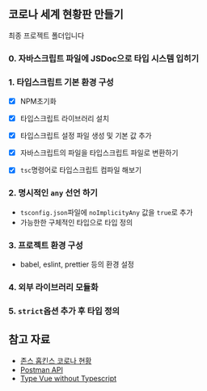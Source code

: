## 코로나 세계 현황판 만들기

최종 프로젝트 폴더입니다

### 0. 자바스크립트 파일에 JSDoc으로 타입 시스템 입히기

### 1. 타입스크립트 기본 환경 구성

- [x] NPM초기화

-   [x] 타입스크립트 라이브러리 설치
-   [x] 타입스크립트 설정 파일 생성 및 기본 값 추가
-   [x] 자바스크립트의 파일을 타입스크립트 파일로 변환하기
-   [x] `tsc`명령어로 타입스크립트 컴파일 해보기



### 2. 명시적인 `any` 선언 하기

- `tsconfig.json`파일에 `noImplicityAny` 값을 `true`로 추가
- 가능한한 구체적인 타입으로 타입 정의

### 3. 프로젝트 환경 구성
- babel, eslint, prettier 등의 환경 설정

### 4. 외부 라이브러리 모듈화

### 5. `strict`옵션 추가 후 타입 정의




## 참고 자료

-   [존스 홉킨스 코로나 현황](https://www.arcgis.com/apps/opsdashboard/index.html#/bda7594740fd40299423467b48e9ecf6)
-   [Postman API](https://documenter.getpostman.com/view/10808728/SzS8rjbc?version=latest#27454960-ea1c-4b91-a0b6-0468bb4e6712)
-   [Type Vue without Typescript](https://blog.usejournal.com/type-vue-without-typescript-b2b49210f0b)

